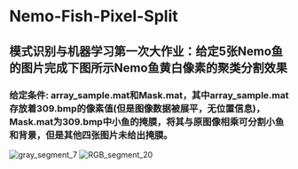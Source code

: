 # Nemo-Fish-Pixel-Split
## 模式识别与机器学习第一次大作业：给定5张Nemo鱼的图片完成下图所示Nemo鱼黄白像素的聚类分割效果
### 给定条件: array_sample.mat和Mask.mat，其中array_sample.mat存放着309.bmp的像素值(但是图像数据被展平，无位置信息)，Mask.mat为309.bmp中小鱼的掩膜，将其与原图像相乘可分割小鱼和背景，但是其他四张图片未给出掩膜。
![gray_segment_7](https://user-images.githubusercontent.com/69797242/194232505-d76344ea-8086-49ab-9ac6-d522ed4e2018.jpg)
![RGB_segment_20](https://user-images.githubusercontent.com/69797242/194232743-ce02090c-d156-4d4c-9737-dc61ce6a9878.jpg)
